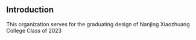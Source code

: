 
## Introduction

This organization serves for the graduating design of Nanjing Xiaozhuang College Class of 2023
